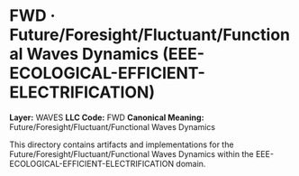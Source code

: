 # FWD · Future/Foresight/Fluctuant/Functional Waves Dynamics (EEE-ECOLOGICAL-EFFICIENT-ELECTRIFICATION)

**Layer:** WAVES
**LLC Code:** FWD
**Canonical Meaning:** Future/Foresight/Fluctuant/Functional Waves Dynamics

This directory contains artifacts and implementations for the Future/Foresight/Fluctuant/Functional Waves Dynamics within the EEE-ECOLOGICAL-EFFICIENT-ELECTRIFICATION domain.
